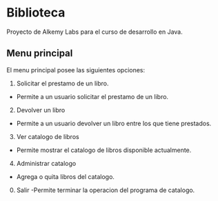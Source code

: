 # Biblioteca
 Proyecto de Alkemy Labs para el curso de desarrollo en Java.

## Menu principal
El menu principal posee las siguientes opciones:

1. Solicitar el prestamo de un libro.   
- Permite a un usuario solicitar el prestamo de un libro.
2. Devolver un libro
- Permite a un usuario devolver un libro entre los que tiene prestados.
3. Ver catalogo de libros   
- Permite mostrar el catalogo de libros disponible actualmente.
4. Administrar catalogo 
- Agrega o quita libros del catalogo.
0. Salir
-Permite terminar la operacion del programa de catalogo.